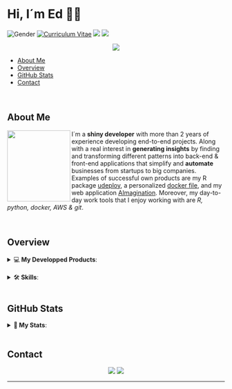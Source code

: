 # Hi, I´m Ed 🤖🦾

![Gender](https://img.shields.io/badge/gender-%F0%9F%A4%B5-lightgrey) 
<a href="https://b0glfezn7qzsdncbsrlpzq-on.drv.tw/www.resume.com/RESUME.html"><img src="https://www.dropbox.com/s/xh0tedub7pattzx/cv.svg?dl=0&raw=1" alt="Curriculum Vitae"></a>
![](https://visitor-badge.glitch.me/badge?page_id=github.com/1Edtrujillo1)
<a href="https://github.com/1Edtrujillo1?tab=repositories">
    <img src="https://badges.pufler.dev/repos/1Edtrujillo1?style=flat-square&color=black&logo=github">
  </a>

<p align='center'><img src="https://www.dropbox.com/s/m00fwz360fhequ0/font_presentation_edit.png?dl=0&raw=1"></p>


* [About Me](#about-me)
* [Overview](#overview)
* [GitHub Stats](#gitHub-stats)
* [Contact](#contact)

<br>

## About Me

<a href="https://github.com/1Edtrujillo1"><img align="left" width="146" height="165" src="https://www.dropbox.com/s/los348zocisifeq/guyGIT.gif?dl=0&raw=1"></a> 

I´m a **shiny developer** with more than 2 years of experience developing end-to-end projects. Along with a real interest in **generating insights** by finding and transforming different patterns into back-end & front-end applications that simplify and **automate** businesses from startups to big companies. Examples of successful own products are my R package [udeploy](https://github.com/1Edtrujillo1/udeploy), a personalized [docker file](https://hub.docker.com/r/1edtrujillo1/aimagination), and my web application [AImagination](http://ed.aijetv.com/). Moreover, my day-to-day work tools that I enjoy working with are *R, python, docker, AWS & git*.

<br>

## Overview

<details>
  <summary>💻<b> My Developped Products</b>:</summary>
<br>
<!--START_SECTION:products-->

**1. ✅ R Package:**

<a href="https://github.com/1Edtrujillo1/udeploy"><p align='center'><img width="190" height="200" src="https://www.dropbox.com/s/2m1lpfo7rc7tnf3/udeploy.png?dl=0&raw=1"></p></a>

**2. ✅ AImagination Docker File:**

<a href="https://hub.docker.com/r/1edtrujillo1/aimagination"><p align='center'><img width="150" height="150" src="https://brunocapuano.files.wordpress.com/2016/06/swarmnado.gif"></p></a>

**3. ✅ AImagination Personal App:**

<a href="http://ed.aijetv.com/"><p align='center'><img width="150" height="150" src="https://www.dropbox.com/s/ubtps4wlc2gl9ah/AImagination.png?dl=0&raw=1"></p></a>

<!--END_SECTION:products-->
</details>  

<br>

<details>
  <summary>🛠<b> Skills</b>:</summary>
<br>
<!--START_SECTION:skills-->
 
<table>
  <tr>
    <td align="center" width="96">
        <img src="https://www.dropbox.com/s/1o6dg2byhij3d1b/R.png?dl=0&raw=1" width="48" height="48" alt="R" />
      <br>R
    </td>
    <td align="center" width="96">
        <img src="https://i0.wp.com/learn.onemonth.com/wp-content/uploads/2019/07/image2-1.png?fit=600%2C315&ssl=1" width="70" height="48" alt="SQL" />
      <br>SQL
    </td>
    <td align="center" width="96">
        <img src="https://upload.wikimedia.org/wikipedia/commons/thumb/c/c3/Python-logo-notext.svg/768px-Python-logo-notext.svg.png" width="48" height="48" alt="Python" />
      <br>Python
    </td>
    <td align="center" width="96">
        <img src="https://www.dropbox.com/s/me3sk8otdybhn39/git.png?dl=0&raw=1" width="48" height="48" alt="git" />
      <br>Git
    </td>
    <td align="center" width="96">
        <img src="https://www.dropbox.com/s/m22e7yefupf170p/docker.png?dl=0&raw=1" width="80" height="60" alt="Docker" />
      <br>Docker
    </td>
  </tr>
  <tr>
    <td align="center" width="96"> 
        <img src="https://www.dropbox.com/s/yngq2e3jh5fulqm/css.png?dl=0&raw=1" width="55" height="50" alt="R" />
      <br>CSS
    </td>
    <td align="center" width="96">
        <img src="https://www.dropbox.com/s/1w1kuyf4c5dkych/boostrap.png?dl=0&raw=1" width="48" height="48" alt="R" />
      <br>Boostrap
    </td>
    <td align="center"  width="96">
        <img src="https://www.dropbox.com/s/z6dcxdp3ojq2szv/aws.png?dl=0&raw=1" width="48" height="48" alt="R" />
      <br>AWS
    </td>
    <td align="center"  width="96">
        <img src="https://www.dropbox.com/s/z01ci8keth4z5xm/mongoDB.png?dl=0&raw=1" width="48" height="48" alt="R" />
      <br>mongoDB
    </td>
    <td align="center" width="96">
        <img src="https://raw.githubusercontent.com/PowerShell/PowerShell/master/assets/ps_black_128.svg" width="48" height="48" alt="Powershell" />
      <br>Shell
    </td>
  </tr>
</table>

<!--END_SECTION:skills-->
</details>  
  
<br>

## GitHub Stats

<details>
  <summary>🧬<b> My Stats</b>:</summary>
<br>
<!--START_SECTION:abilities-->

<img align="center" src="https://github-readme-stats.vercel.app/api?username=1Edtrujillo1&show_icons=true&include_all_commits=true&theme=radical" alt="TheAbbie's github stats" />

<br><br>

<img align="center" src="https://github-readme-stats.vercel.app/api/top-langs/?username=1Edtrujillo1&layout=compact&theme=radical" />

<br><br>

<a href="https://github.com/1Edtrujillo1/github-readme-activity-graph"><img alt="DenverCoder1's Activity Graph" src="https://activity-graph.herokuapp.com/graph?username=1Edtrujillo1&bg_color=1F222E&color=F8D866&line=F85D7F&point=FFFFFF&hide_border=true" /></a>

<!--END_SECTION:abilities-->
</details>  

<br>

## Contact

<p align="center">
<a target="_blank" href="https://www.linkedin.com/in/1edtrujillo1"><img src="https://img.shields.io/badge/-LinkedIn-0077B5?style=for-the-badge&logo=Linkedin&logoColor=white"></img></a>
<a target="_blank" href="mailto:act.jetv@gmail.com"><img src="https://img.shields.io/badge/-Gmail-D14836?style=for-the-badge&logo=Gmail&logoColor=white"></img></a>
</p> 

---
